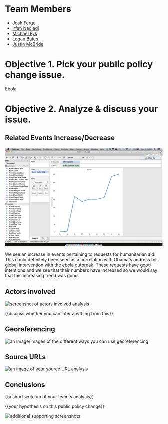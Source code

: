 # Team Members

* [Josh Ferge](https://github.com/JoshFerge)
* [Irfan Nadiadi](https://github.com/Irfann1)
* [Michael Fyk](https://github.com/thefyk)
* [Logan Bates](https://github.com/LoganBates)
* [Justin McBride](https://github.com/dare599z)

# Objective 1. Pick your public policy change issue.

Ebola

# Objective 2. Analyze & discuss your issue.

## Related Events Increase/Decrease

![screenshot of the related events analysis](object1.png?raw=true) 

We see an increase in events pertaining to requests for humanitarian aid. This could definitely been seen as a correlation with Obama's address for global intervention with the ebola outbreak. These requests have good intentions and we see that their numbers have increased so we would say that this increasing trend was good.

## Actors Involved

![screenshot of actors involved analysis](image.png?raw=true) 

{{discuss whether you can infer anything from this}}

## Georeferencing

![an image/images of the different ways you can use georeferencing](image.png?raw=true) 

## Source URLs

![an image of your source URL analysis](image.png?raw=true) 

## Conclusions

{{a short write up of your team's analysis}}

{{your hypothesis on this public policy change}}

![additional supporting screenshots](image.png?raw=true) 